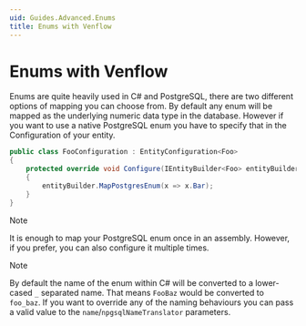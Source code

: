 ```yaml
---
uid: Guides.Advanced.Enums
title: Enums with Venflow
---
```


# Enums with Venflow

Enums are quite heavily used in C# and PostgreSQL, there are two different options of mapping you can choose from. By default any enum will be mapped as the underlying numeric data type in the database. However if you want to use a native PostgreSQL enum you have to specify that in the Configuration of your entity.

```cs
public class FooConfiguration : EntityConfiguration<Foo>
{
    protected override void Configure(IEntityBuilder<Foo> entityBuilder)
    {
        entityBuilder.MapPostgresEnum(x => x.Bar);
    }
}
```
> [!NOTE] 
> It is enough to map your PostgreSQL enum once in an assembly. However, if you prefer, you can also configure it multiple times.

> [!NOTE] 
> By default the name of the enum within C# will be converted to a lower-cased `_` separated name. That means `FooBaz` would be converted to `foo_baz`. If you want to override any of the naming behaviours you can pass a valid value to the `name`/`npgsqlNameTranslator` parameters.
